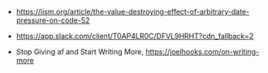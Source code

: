 - https://iism.org/article/the-value-destroying-effect-of-arbitrary-date-pressure-on-code-52

- https://app.slack.com/client/T0AP4LR0C/DFVL9HRHT?cdn_fallback=2

- Stop Giving af and Start Writing More, https://joelhooks.com/on-writing-more
